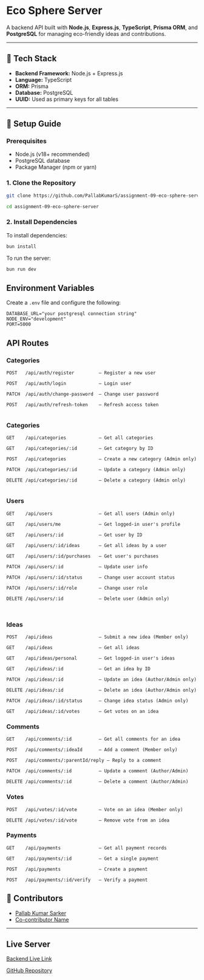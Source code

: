 # Eco Sphere Server

A backend API built with **Node.js**, **Express.js**, **TypeScript**, **Prisma ORM**, and **PostgreSQL** for managing eco-friendly ideas and contributions.

---

## 🧰 Tech Stack

- **Backend Framework:** Node.js + Express.js
- **Language:** TypeScript
- **ORM:** Prisma
- **Database:** PostgreSQL
- **UUID:** Used as primary keys for all tables

---

## 🔧 Setup Guide

### Prerequisites

- Node.js (v18+ recommended)
- PostgreSQL database
- Package Manager (npm or yarn)

### 1. Clone the Repository

```bash
git clone https://github.com/PallabKumarS/assignment-09-eco-sphere-server.git

cd assignment-09-eco-sphere-server
```

### 2. Install Dependencies

To install dependencies:

```bash
bun install
```

To run the server:

```bash
bun run dev
```

## Environment Variables

Create a `.env` file and configure the following:

```
DATABASE_URL="your postgresql connection string"
NODE_ENV="development"
PORT=5000
```

## API Routes

### Categories

```
POST   /api/auth/register         – Register a new user

POST   /api/auth/login            – Login user

PATCH  /api/auth/change-password  – Change user password

POST   /api/auth/refresh-token    – Refresh access token


```

### Categories

```
GET    /api/categories            – Get all categories

GET    /api/categories/:id        – Get category by ID

POST   /api/categories            – Create a new category (Admin only)

PATCH  /api/categories/:id        – Update a category (Admin only)

DELETE /api/categories/:id        – Delete a category (Admin only)


```

### Users

```
GET    /api/users                 – Get all users (Admin only)

GET    /api/users/me              – Get logged-in user's profile

GET    /api/users/:id             – Get user by ID

GET    /api/users/:id/ideas       – Get all ideas by a user

GET    /api/users/:id/purchases   – Get user's purchases

PATCH  /api/users/:id             – Update user info

PATCH  /api/users/:id/status      – Change user account status

PATCH  /api/users/:id/role        – Change user role

DELETE /api/users/:id             – Delete user (Admin only)



```

### Ideas

```
POST   /api/ideas                 – Submit a new idea (Member only)

GET    /api/ideas                 – Get all ideas

GET    /api/ideas/personal        – Get logged-in user's ideas

GET    /api/ideas/:id             – Get an idea by ID

PATCH  /api/ideas/:id             – Update an idea (Author/Admin only)

DELETE /api/ideas/:id             – Delete an idea (Author/Admin only)

PATCH  /api/ideas/:id/status      – Change idea status (Admin only)

GET    /api/ideas/:id/votes       – Get votes on an idea
```

### Comments

```
GET    /api/comments/:id          – Get all comments for an idea

POST   /api/comments/:ideaId      – Add a comment (Member only)

POST   /api/comments/:parentId/reply – Reply to a comment

PATCH  /api/comments/:id          – Update a comment (Author/Admin)

DELETE /api/comments/:id          – Delete a comment (Author/Admin)

```

### Votes

```
POST   /api/votes/:id/vote        – Vote on an idea (Member only)

DELETE /api/votes/:id/vote        – Remove vote from an idea
```

### Payments

```
GET    /api/payments              – Get all payment records

GET    /api/payments/:id          – Get a single payment

POST   /api/payments              – Create a payment

POST   /api/payments/:id/verify   – Verify a payment
```

## 👥 Contributors

- [Pallab Kumar Sarker](https://github.com/PallabKumarS)
- [Co-contributor Name](https://github.com/theMorshed)

---

## Live Server

[Backend Live Link](https://pks-eco-sphere-server.vercel.app)

[GitHub Repository](https://github.com/PallabKumarS/assignment-09-eco-sphere-server)
